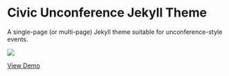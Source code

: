 # Civic Unconference Jekyll Theme
A single-page (or multi-page) Jekyll theme suitable for unconference-style events.

![](https://cvlassets.nyc3.digitaloceanspaces.com/Screen%20Shot%202018-09-23%20at%201.23.25%20AM.png)

[View Demo](https://citycampsav.org)

